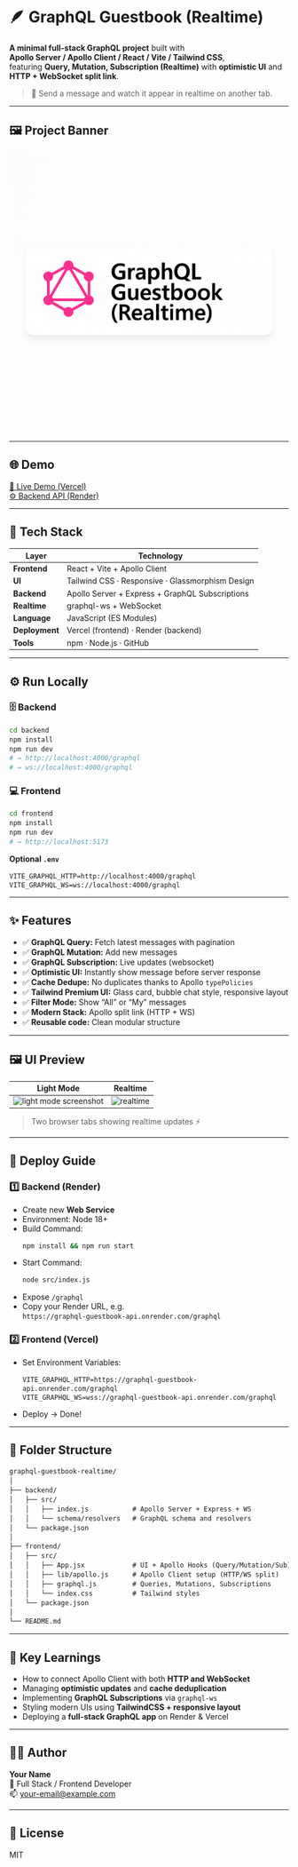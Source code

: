 # 🪶 GraphQL Guestbook (Realtime)

**A minimal full-stack GraphQL project** built with  
**Apollo Server / Apollo Client / React / Vite / Tailwind CSS**,  
featuring **Query, Mutation, Subscription (Realtime)** with **optimistic UI** and **HTTP + WebSocket split link**.

> 💬 Send a message and watch it appear in realtime on another tab.

---

## 🖼 Project Banner

![GraphQL Guestbook Banner](./frontend/public/banner.png)

---

## 🌐 Demo

[🔗 Live Demo (Vercel)](https://your-vercel-app-url.vercel.app)  
[⚙️ Backend API (Render)](https://your-render-api-url.onrender.com/graphql)

---

## 🧱 Tech Stack

| Layer          | Technology                                       |
| -------------- | ------------------------------------------------ |
| **Frontend**   | React + Vite + Apollo Client                     |
| **UI**         | Tailwind CSS · Responsive · Glassmorphism Design |
| **Backend**    | Apollo Server + Express + GraphQL Subscriptions  |
| **Realtime**   | graphql-ws + WebSocket                           |
| **Language**   | JavaScript (ES Modules)                          |
| **Deployment** | Vercel (frontend) · Render (backend)             |
| **Tools**      | npm · Node.js · GitHub                           |

---

## ⚙️ Run Locally

### 🗄 Backend

```bash
cd backend
npm install
npm run dev
# → http://localhost:4000/graphql
# → ws://localhost:4000/graphql
```

### 💻 Frontend

```bash
cd frontend
npm install
npm run dev
# → http://localhost:5173
```

**Optional `.env`**

```env
VITE_GRAPHQL_HTTP=http://localhost:4000/graphql
VITE_GRAPHQL_WS=ws://localhost:4000/graphql
```

---

## ✨ Features

- ✅ **GraphQL Query:** Fetch latest messages with pagination
- ✅ **GraphQL Mutation:** Add new messages
- ✅ **GraphQL Subscription:** Live updates (websocket)
- ✅ **Optimistic UI:** Instantly show message before server response
- ✅ **Cache Dedupe:** No duplicates thanks to Apollo `typePolicies`
- ✅ **Tailwind Premium UI:** Glass card, bubble chat style, responsive layout
- ✅ **Filter Mode:** Show “All” or “My” messages
- ✅ **Modern Stack:** Apollo split link (HTTP + WS)
- ✅ **Reusable code:** Clean modular structure

---

## 🖼 UI Preview

| Light Mode                                        | Realtime                                |
| ------------------------------------------------- | --------------------------------------- |
| ![light mode screenshot](./screenshots/light.png) | ![realtime](./screenshots/realtime.gif) |

> Two browser tabs showing realtime updates ⚡

---

## 🚀 Deploy Guide

### 1️⃣ Backend (Render)

- Create new **Web Service**
- Environment: Node 18+
- Build Command:
  ```bash
  npm install && npm run start
  ```
- Start Command:
  ```bash
  node src/index.js
  ```
- Expose `/graphql`
- Copy your Render URL, e.g.  
  `https://graphql-guestbook-api.onrender.com/graphql`

### 2️⃣ Frontend (Vercel)

- Set Environment Variables:
  ```env
  VITE_GRAPHQL_HTTP=https://graphql-guestbook-api.onrender.com/graphql
  VITE_GRAPHQL_WS=wss://graphql-guestbook-api.onrender.com/graphql
  ```
- Deploy → Done!

---

## 📁 Folder Structure

```txt
graphql-guestbook-realtime/
│
├── backend/
│   ├── src/
│   │   ├── index.js           # Apollo Server + Express + WS
│   │   └── schema/resolvers   # GraphQL schema and resolvers
│   └── package.json
│
├── frontend/
│   ├── src/
│   │   ├── App.jsx            # UI + Apollo Hooks (Query/Mutation/Sub)
│   │   ├── lib/apollo.js      # Apollo Client setup (HTTP/WS split)
│   │   ├── graphql.js         # Queries, Mutations, Subscriptions
│   │   └── index.css          # Tailwind styles
│   └── package.json
│
└── README.md
```

---

## 🧠 Key Learnings

- How to connect Apollo Client with both **HTTP and WebSocket**
- Managing **optimistic updates** and **cache deduplication**
- Implementing **GraphQL Subscriptions** via `graphql-ws`
- Styling modern UIs using **TailwindCSS + responsive layout**
- Deploying a **full-stack GraphQL app** on Render & Vercel

---

## 🧑‍💻 Author

**Your Name**  
💼 Full Stack / Frontend Developer  
📫 your-email@example.com

---

## 🪪 License

MIT

